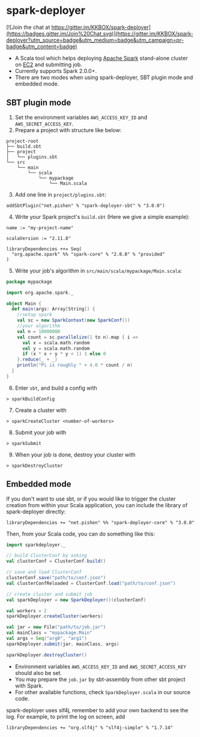 # spark-deployer

[![Join the chat at https://gitter.im/KKBOX/spark-deployer](https://badges.gitter.im/Join%20Chat.svg)](https://gitter.im/KKBOX/spark-deployer?utm_source=badge&utm_medium=badge&utm_campaign=pr-badge&utm_content=badge)
* A Scala tool which helps deploying [Apache Spark](http://spark.apache.org/) stand-alone cluster on [EC2](http://aws.amazon.com/ec2/) and submitting job.
* Currently supports Spark 2.0.0+.
* There are two modes when using spark-deployer, SBT plugin mode and embedded mode.

## SBT plugin mode
1. Set the environment variables `AWS_ACCESS_KEY_ID` and `AWS_SECRET_ACCESS_KEY`.
2. Prepare a project with structure like below:
```
project-root
├── build.sbt
├── project
│   └── plugins.sbt
└── src
    └── main
        └── scala
            └── mypackage
                └── Main.scala
```
3. Add one line in `project/plugins.sbt`:
```
addSbtPlugin("net.pishen" % "spark-deployer-sbt" % "3.0.0")
```
4. Write your Spark project's `build.sbt` (Here we give a simple example):
```
name := "my-project-name"

scalaVersion := "2.11.8"

libraryDependencies ++= Seq(
  "org.apache.spark" %% "spark-core" % "2.0.0" % "provided"
)
```
5. Write your job's algorithm in `src/main/scala/mypackage/Main.scala`:
```scala
package mypackage

import org.apache.spark._

object Main {
  def main(args: Array[String]) {
    //setup spark
    val sc = new SparkContext(new SparkConf())
    //your algorithm
    val n = 10000000
    val count = sc.parallelize(1 to n).map { i =>
      val x = scala.math.random
      val y = scala.math.random
      if (x * x + y * y < 1) 1 else 0
    }.reduce(_ + _)
    println("Pi is roughly " + 4.0 * count / n)
  }
}
```
6. Enter `sbt`, and build a config with
```
> sparkBuildConfig
```
7. Create a cluster with
```
> sparkCreateCluster <number-of-workers>
```
8. Submit your job with
```
> sparkSubmit
```
9. When your job is done, destroy your cluster with
```
> sparkDestroyCluster
```

## Embedded mode
If you don't want to use sbt, or if you would like to trigger the cluster creation from within your Scala application, you can include the library of spark-deployer directly:
```
libraryDependencies += "net.pishen" %% "spark-deployer-core" % "3.0.0"
```
Then, from your Scala code, you can do something like this:
```scala
import sparkdeployer._

// build ClusterConf by asking
val clusterConf = ClusterConf.build()

// save and load ClusterConf
clusterConf.save("path/to/conf.json")
val clusterConfReloaded = ClusterConf.load("path/to/conf.json")

// create cluster and submit job
val sparkDeployer = new SparkDeployer()(clusterConf)

val workers = 2
sparkDeployer.createCluster(workers)

val jar = new File("path/to/job.jar")
val mainClass = "mypackage.Main"
val args = Seq("arg0", "arg1")
sparkDeployer.submit(jar, mainClass, args)

sparkDeployer.destroyCluster()
```

* Environment variables `AWS_ACCESS_KEY_ID` and `AWS_SECRET_ACCESS_KEY` should also be set.
* You may prepare the `job.jar` by sbt-assembly from other sbt project with Spark.
* For other available functions, check `SparkDeployer.scala` in our source code.

spark-deployer uses slf4j, remember to add your own backend to see the log. For example, to print the log on screen, add
```
libraryDependencies += "org.slf4j" % "slf4j-simple" % "1.7.14"
```
